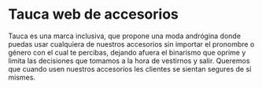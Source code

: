 # Tauca web de accesorios
Tauca es una marca inclusiva, que propone una moda andrógina donde puedas usar cualquiera de nuestros accesorios sin importar el pronombre o género con el cual te percibas, dejando afuera el binarismo que oprime y limita las decisiones que tomamos a la hora de vestirnos y salir.
Queremos que cuando usen nuestros accesorios les clientes se sientan segures de sí mismes.    

